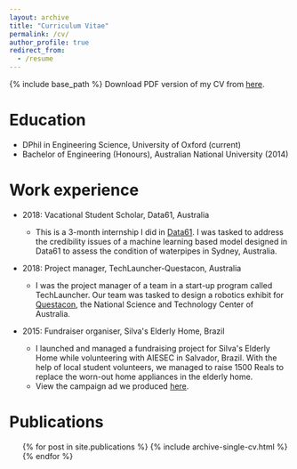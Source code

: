 ```yaml
---
layout: archive
title: "Curriculum Vitae"
permalink: /cv/
author_profile: true
redirect_from:
  - /resume
---
```


{% include base_path %}
Download PDF version of my CV from [here](http://yugeten.github.io/files/CV_06March2019.pdf).

Education
======
* DPhil in Engineering Science, University of Oxford (current)
* Bachelor of Engineering (Honours), Australian National University (2014)

Work experience
======
* 2018: Vacational Student Scholar, Data61, Australia
  * This is a 3-month internship I did in [Data61](https://www.data61.csiro.au/). I was tasked to address the credibility issues of a machine learning based model designed in Data61 to assess the condition of waterpipes in Sydney, Australia. 

* 2018: Project manager, TechLauncher-Questacon, Australia
  * I was the project manager of a team in a start-up program called TechLauncher. Our team was tasked to design a robotics exhibit for [Questacon](https://www.questacon.edu.au/), the National Science and Technology Center of Australia.

* 2015: Fundraiser organiser, Silva's Elderly Home, Brazil
  * I launched and managed a fundraising project for Silva's Elderly Home while volunteering with AIESEC in Salvador, Brazil. With the help of local student volunteers, we managed to raise 1500 Reals to replace the worn-out home appliances in the elderly home.
  * View the campaign ad we produced [here](https://www.youtube.com/watch?v=F_5-AIWw15g&t=2s).

Publications
======
  <ul>{% for post in site.publications %}
    {% include archive-single-cv.html %}
  {% endfor %}</ul>

<!---
Talks
======
  <ul>{% for post in site.talks %}
    {% include archive-single-talk-cv.html %}
  {% endfor %}</ul>
  
Teaching
======
  <ul>{% for post in site.teaching %}
    {% include archive-single-cv.html %}
  {% endfor %}</ul>
  
Service and leadership
======
* Currently signed in to 43 different slack teams
-->
